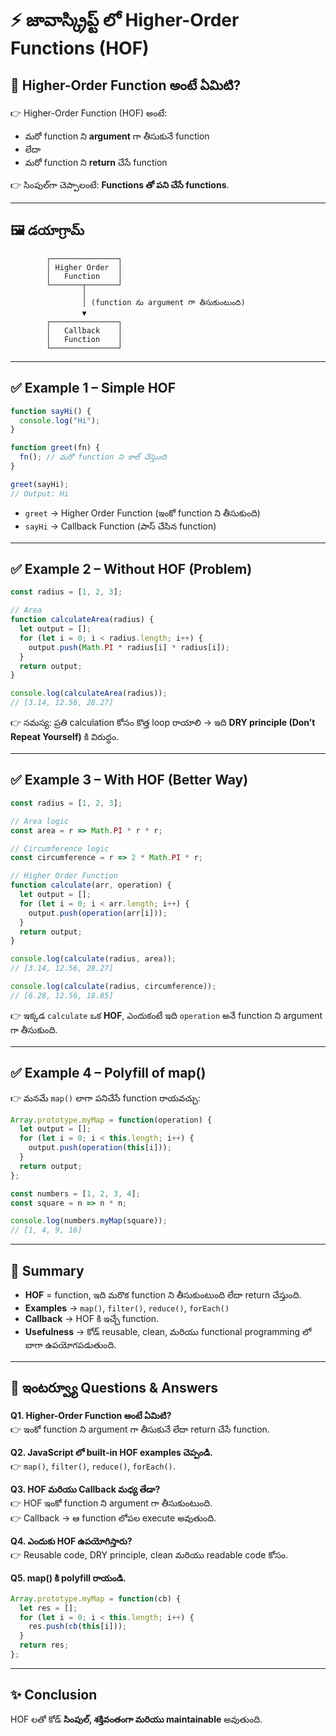 # ⚡ జావాస్క్రిప్ట్ లో Higher-Order Functions (HOF)

## 📌 Higher-Order Function అంటే ఏమిటి?

👉 Higher-Order Function (HOF) అంటే:

- మరో function ని **argument** గా తీసుకునే function  
- లేదా  
- మరో function ని **return** చేసే function  

👉 సింపుల్‌గా చెప్పాలంటే: **Functions తో పని చేసే functions**.

---

## 🖼️ డయాగ్రామ్

```
        ┌───────────────┐
        │ Higher Order  │
        │   Function    │
        └───────┬───────┘
                │
                │ (function ను argument గా తీసుకుంటుంది)
                ▼
        ┌───────────────┐
        │   Callback    │
        │   Function    │
        └───────────────┘
```

---

## ✅ Example 1 – Simple HOF

```js
function sayHi() {
  console.log("Hi");
}

function greet(fn) {
  fn(); // మరో function ని కాల్ చేస్తుంది
}

greet(sayHi); 
// Output: Hi
```

- `greet` → Higher Order Function (ఇంకో function ని తీసుకుంది)  
- `sayHi` → Callback Function (పాస్ చేసిన function)  

---

## ✅ Example 2 – Without HOF (Problem)

```js
const radius = [1, 2, 3];

// Area
function calculateArea(radius) {
  let output = [];
  for (let i = 0; i < radius.length; i++) {
    output.push(Math.PI * radius[i] * radius[i]);
  }
  return output;
}

console.log(calculateArea(radius)); 
// [3.14, 12.56, 28.27]
```

👉 సమస్య: ప్రతి calculation కోసం కొత్త loop రాయాలి → ఇది **DRY principle (Don’t Repeat Yourself)** కి విరుద్ధం.

---

## ✅ Example 3 – With HOF (Better Way)

```js
const radius = [1, 2, 3];

// Area logic
const area = r => Math.PI * r * r;

// Circumference logic
const circumference = r => 2 * Math.PI * r;

// Higher Order Function
function calculate(arr, operation) {
  let output = [];
  for (let i = 0; i < arr.length; i++) {
    output.push(operation(arr[i]));
  }
  return output;
}

console.log(calculate(radius, area));         
// [3.14, 12.56, 28.27]

console.log(calculate(radius, circumference)); 
// [6.28, 12.56, 18.85]
```

👉 ఇక్కడ `calculate` ఒక **HOF**, ఎందుకంటే ఇది `operation` అనే function ని argument గా తీసుకుంది.

---

## ✅ Example 4 – Polyfill of map()

👉 మనమే `map()` లాగా పనిచేసే function రాయవచ్చు:

```js
Array.prototype.myMap = function(operation) {
  let output = [];
  for (let i = 0; i < this.length; i++) {
    output.push(operation(this[i]));
  }
  return output;
};

const numbers = [1, 2, 3, 4];
const square = n => n * n;

console.log(numbers.myMap(square));
// [1, 4, 9, 16]
```

---

## 📌 Summary

- **HOF** = function, ఇది మరొక function ని తీసుకుంటుంది లేదా return చేస్తుంది.  
- **Examples** → `map()`, `filter()`, `reduce()`, `forEach()`  
- **Callback** → HOF కి ఇచ్చే function.  
- **Usefulness** → కోడ్ reusable, clean, మరియు functional programming లో బాగా ఉపయోగపడుతుంది.  

---

## 🎯 ఇంటర్వ్యూ Questions & Answers

**Q1. Higher-Order Function అంటే ఏమిటి?**  
👉 ఇంకో function ని argument గా తీసుకునే లేదా return చేసే function.

**Q2. JavaScript లో built-in HOF examples చెప్పండి.**  
👉 `map()`, `filter()`, `reduce()`, `forEach()`.

**Q3. HOF మరియు Callback మధ్య తేడా?**  
👉 HOF ఇంకో function ని argument గా తీసుకుంటుంది.  
👉 Callback → ఆ function లోపల execute అవుతుంది.

**Q4. ఎందుకు HOF ఉపయోగిస్తారు?**  
👉 Reusable code, DRY principle, clean మరియు readable code కోసం.

**Q5. map() కి polyfill రాయండి.**  

```js
Array.prototype.myMap = function(cb) {
  let res = [];
  for (let i = 0; i < this.length; i++) {
    res.push(cb(this[i]));
  }
  return res;
};
```

---

## ✨ Conclusion
HOF లతో కోడ్ **సింపుల్, శక్తివంతంగా మరియు maintainable** అవుతుంది.
